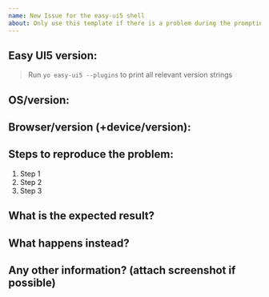 ```yaml
---
name: New Issue for the easy-ui5 shell
about: Only use this template if there is a problem during the prompting phase or with the file generation. Use the other template if incorrect files were generated.
---
```


## Easy UI5 version:

> Run `yo easy-ui5 --plugins` to print all relevant version strings

## OS/version:

## Browser/version (+device/version):

## Steps to reproduce the problem:

1. Step 1
2. Step 2
3. Step 3

## What is the expected result?

## What happens instead?

## Any other information? (attach screenshot if possible)
